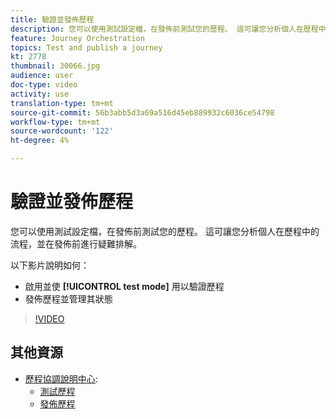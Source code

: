 ```yaml
---
title: 驗證並發佈歷程
description: 您可以使用測試設定檔，在發佈前測試您的歷程。 這可讓您分析個人在歷程中的流程，並在發佈前進行疑難排解。
feature: Journey Orchestration
topics: Test and publish a journey
kt: 2778
thumbnail: 30066.jpg
audience: user
doc-type: video
activity: use
translation-type: tm+mt
source-git-commit: 56b3abb5d3a69a516d45eb889932c6036ce54798
workflow-type: tm+mt
source-wordcount: '122'
ht-degree: 4%

---
```



# 驗證並發佈歷程

您可以使用測試設定檔，在發佈前測試您的歷程。 這可讓您分析個人在歷程中的流程，並在發佈前進行疑難排解。

以下影片說明如何：

* 啟用並使 **[!UICONTROL test mode]** 用以驗證歷程
* 發佈歷程並管理其狀態

>[!VIDEO](https://video.tv.adobe.com/v/30066?quality=12)

## 其他資源

* [歷程協調說明中心](https://docs.adobe.com/content/help/en/journeys/using/journey-orchestration-home.html):
   * [測試歷程](https://docs.adobe.com/content/help/en/journeys/using/building-journeys/journeytesting.html)
   * [發佈歷程](https://docs.adobe.com/content/help/en/journeys/using/building-journeys/journeypublication.html)
